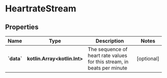 
# HeartrateStream

## Properties
Name | Type | Description | Notes
------------ | ------------- | ------------- | -------------
**&#x60;data&#x60;** | **kotlin.Array&lt;kotlin.Int&gt;** | The sequence of heart rate values for this stream, in beats per minute |  [optional]



